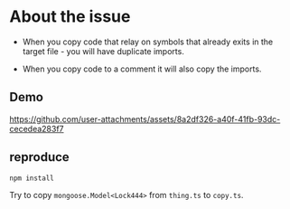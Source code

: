 # About the issue

- When you copy code that relay on symbols that already exits in the target file - you will have duplicate imports.

- When you copy code to a comment it will also copy the imports.

## Demo

https://github.com/user-attachments/assets/8a2df326-a40f-41fb-93dc-cecedea283f7

## reproduce

```
npm install
```

Try to copy `mongoose.Model<Lock444>` from `thing.ts` to `copy.ts`.
